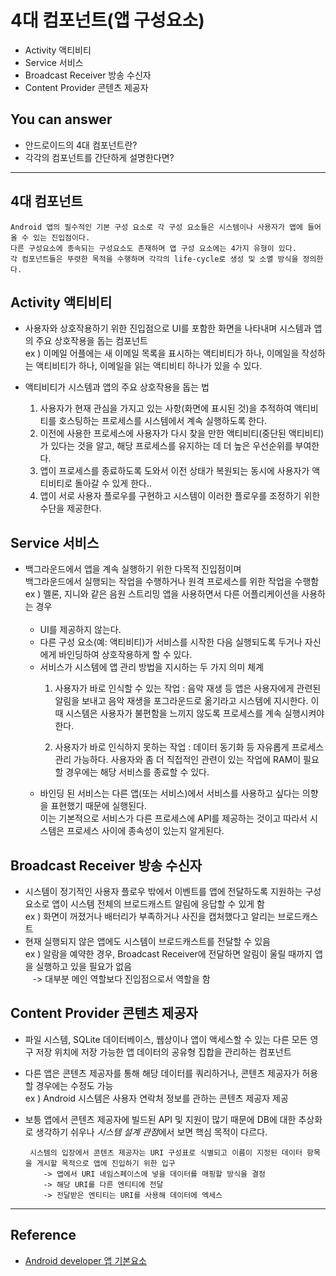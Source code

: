 # 4대 컴포넌트(앱 구성요소)
<!--Table of Contents-->
- Activity 액티비티
- Service 서비스
- Broadcast Receiver 방송 수신자
- Content Provider 콘텐츠 제공자
<!-- 어떤 질문을 대답할 수 있어야 하는지-->
## You can answer
- 안드로이드의 4대 컴포넌트란?
- 각각의 컴포넌트를 간단하게 설명한다면?
---
## 4대 컴포넌트
    Android 앱의 필수적인 기본 구성 요소로 각 구성 요소들은 시스템이나 사용자가 앱에 들어올 수 있는 진입점이다.
    다른 구성요소에 종속되는 구성요소도 존재하며 앱 구성 요소에는 4가지 유형이 있다. 
    각 컴포넌트들은 뚜렷한 목적을 수행하며 각각의 life-cycle로 생성 및 소멸 방식을 정의한다.

## Activity 액티비티
* 사용자와 상호작용하기 위한 진입점으로 UI를 포함한 화면을 나타내며 시스템과 앱의 주요 상호작용을 돕는 컴포넌트   
  ex ) 이메일 어플에는 새 이메일 목록을 표시하는 액티비티가 하나, 이메일을 작성하는 액티비티가 하나, 이메일을 읽는 액티비티 하나가 있을 수 있다.  
  

* 액티비티가 시스템과 앱의 주요 상호작용을 돕는 법 
  1. 사용자가 현재 관심을 가지고 있는 사항(화면에 표시된 것)을 추적하여 액티비티를 호스팅하는 프로세스를 시스템에서 계속 실행하도록 한다.
  2. 이전에 사용한 프로세스에 사용자가 다시 찾을 만한 액티비티(중단된 액티비티)가 있다는 것을 알고, 해당 프로세스를 유지하는 데 더 높은 우선순위를 부여한다.
  3. 앱이 프로세스를 종료하도록 도와서 이전 상태가 복원되는 동시에 사용자가 액티비티로 돌아갈 수 있게 한다..
  4. 앱이 서로 사용자 플로우를 구현하고 시스템이 이러한 플로우를 조정하기 위한 수단을 제공한다. 
## Service 서비스
* 백그라운드에서 앱을 계속 실행하기 위한 다목적 진입점이며  
  백그라운드에서 실행되는 작업을 수행하거나 원격 프로세스를 위한 작업을 수행함  
  ex ) 멜론, 지니와 같은 음원 스트리밍 앱을 사용하면서 다른 어플리케이션을 사용하는 경우  
  <br>
  - UI를 제공하지 않는다.
  - 다른 구성 요소(예: 액티비티)가 서비스를 시작한 다음 실행되도록 두거나 자신에게 바인딩하여 상호작용하게 할 수 있다.
  - 서비스가 시스템에 앱 관리 방법을 지시하는 두 가지 의미 체계
    1. 사용자가 바로 인식할 수 있는 작업 : 음악 재생 등
       앱은 사용자에게 관련된 알림을 보내고 음악 재생을 포그라운드로 옮기라고 시스템에 지시한다.
       이 때 시스템은 사용자가 불편함을 느끼지 않도록 프로세스를 계속 실행시켜야한다.

    2. 사용자가 바로 인식하지 못하는 작업 : 데이터 동기화 등
       자유롭게 프로세스 관리 가능하다. 사용자와 좀 더 직접적인 관련이 있는 작업에 RAM이 필요할 경우에는
       해당 서비스를 종료할 수 있다.  
  - 바인딩 된 서비스는 다른 앱(또는 서비스)에서 서비스를 사용하고 싶다는 의향을 표현했기 때문에 실행된다.  
  이는 기본적으로 서비스가 다른 프로세스에 API를 제공하는 것이고 따라서 시스템은 프로세스 사이에 종속성이 있는지 알게된다.

## Broadcast Receiver 방송 수신자
* 시스템이 정기적인 사용자 플로우 밖에서 이벤트를 앱에 전달하도록 지원하는 구성 요소로 앱이 시스템 전체의 브로드캐스트 알림에 응답할 수 있게 함  
ex ) 화면이 꺼졌거나 배터리가 부족하거나 사진을 캡처했다고 알리는 브로드캐스트
* 현재 실행되지 않은 앱에도 시스템이 브로드캐스트를 전달할 수 있음  
  ex ) 알람을 예약한 경우, Broadcast Receiver에 전달하면 알림이 울릴 때까지 앱을 실행하고 있을 필요가 없음  
&nbsp;&nbsp; -> 대부분 메인 역할보다 진입점으로서 역할을 함

## Content Provider 콘텐츠 제공자
* 파일 시스템, SQLite 데이터베이스, 웹상이나 앱이 액세스할 수 있는 다른 모든 영구 저장 위치에 저장 가능한 앱 데이터의 공유형 집합을 관리하는 컴포넌트
* 다른 앱은 콘텐츠 제공자를 통해 해당 데이터를 쿼리하거나, 콘텐츠 제공자가 허용할 경우에는 수정도 가능  
  ex ) Android 시스템은 사용자 연락처 정보를 관하는 콘텐츠 제공자 제공
* 보틍 앱에서 콘텐츠 제공자에 빌드된 API 및 지원이 많기 때문에 DB에 대한 추상화로 생각하기 쉬우나
*시스템 설계 관점*에서 보면 핵심 목적이 다르다.
  
       시스템의 입장에서 콘텐츠 제공자는 URI 구성표로 식별되고 이름이 지정된 데이터 항목을 게시할 목적으로 앱에 진입하기 위한 입구  
          -> 앱에서 URI 네임스페이스에 넣을 데이터를 매핑할 방식을 결정  
          -> 해당 URI를 다른 엔티티에 전달  
          -> 전달받은 엔티티는 URI를 사용해 데이터에 엑세스
---
## Reference
- [Android developer 앱 기본요소](https://developer.android.com/guide/components/fundamentals)